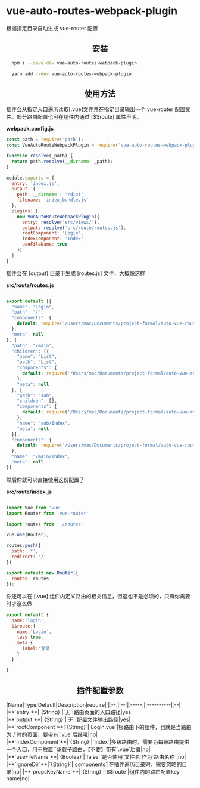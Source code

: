 # vue-auto-routes-webpack-plugin
根据指定目录自动生成 vue-router 配置


<h2 align="center">安装</h2>

```bash
  npm i --save-dev vue-auto-routes-webpack-plugin
```

```bash
  yarn add --dev vue-auto-routes-webpack-plugin
```

<h2 align="center">使用方法</h2>

插件会从指定入口遍历读取[.vue]文件并在指定目录输出一个 vue-router 配置文件。部分路由配置也可在组件内通过 [$$route] 属性声明。

**webpack.config.js**
```js
const path = require('path');
const VueAutoRouteWebpackPlugin = require('vue-auto-routes-webpack-plugin')

function resolve(_path) {
  return path.resolve(__dirname, _path);
}

module.exports = {
  entry: 'index.js',
  output: {
    path: __dirname + '/dist',
    filename: 'index_bundle.js'
  },
  plugins: [
    new VueAutoRouteWebpackPlugin({
      entry: resolve('src/views/'),
      output: resolve('src/route/routes.js'),
      rootComponent: 'Login',
      indexComponent: 'Index',
      useFileName: true
    })
  ]
}
```
插件会在 [output] 目录下生成 [routes.js] 文件，大概像这样

**src/route/routes.js**
```js

export default [{
  "name": "Login",
  "path": "/",
  "components": {
    default: require('/Users/mac/Documents/project-formal/auto-vue-router/src/views/Login.vue').default
  },
  "meta": null
}, {
  "path": "/main",
  "children": [{
    "name": "List",
    "path": "List",
    "components": {
      default: require('/Users/mac/Documents/project-formal/auto-vue-router/src/views/main/List.vue').default
    },
    "meta": null
  }, {
    "path": "sub",
    "children": [],
    "components": {
      default: require('/Users/mac/Documents/project-formal/auto-vue-router/src/views/main/sub/Index.vue').default
    },
    "name": "sub/Index",
    "meta": null
  }],
  "components": {
    default: require('/Users/mac/Documents/project-formal/auto-vue-router/src/views/main/Index.vue').default
  },
  "name": "/main/Index",
  "meta": null
}]

```

然后你就可以直接使用这份配置了

**src/route/index.js**
```js

import Vue from 'vue'
import Router from 'vue-router'

import routes from './routes'

Vue.use(Router);

routes.push({
  path: '*',
  redirect: '/'
})

export default new Router({
  routes: routes
});

```

你还可以在 [.vue] 组件内定义路由的相关信息，但这也不是必须的，只有你需要时才这么做

```js
export default {
  name:'login',
  $$route:{
    name:'Login',
    lazy:true,
    meta:{
      label:'登录'
    }
  }

}

```

<h2 align="center">插件配置参数</h2>
|Name|Type|Default|Description|require|
|:--:|:--:|:-----:|:----------|:--|
|**`entry`**|`{String}`|`无`|路由页面的入口路径|yes|
|**`output`**|`{String}`|`无`|配置文件输出路径|yes|
|**`rootComponent`**|`{String}`|`Login.vue`|根路由下的组件，也就是当路由为`/`时的页面，要带有`.vue`后缀哦|no|
|**`indexComponent`**|`{String}`|`Index`|多级路由时，需要为每级路由提供一个入口，用于放置`<router-view />`承载子路由，【不要】带有`.vue`后缀|no|
|**`useFileName`**|`{Boolea}`|`false`|是否使用`文件名`作为`路由名称`|no|
|**`ignoreDir`**|`{String}`|`components`|在插件遍历目录时，需要忽略的目录|no|
|**`propsKeyName`**|`{String}`|`$$route`|组件内的路由配置key name|no|

